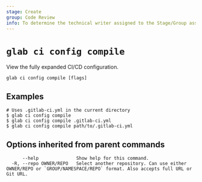 ```yaml
---
stage: Create
group: Code Review
info: To determine the technical writer assigned to the Stage/Group associated with this page, see https://about.gitlab.com/handbook/product/ux/technical-writing/#assignments
---
```


<!--
This documentation is auto generated by a script.
Please do not edit this file directly. Run `make gen-docs` instead.
-->

# `glab ci config compile`

View the fully expanded CI/CD configuration.

```plaintext
glab ci config compile [flags]
```

## Examples

```plaintext
# Uses .gitlab-ci.yml in the current directory
$ glab ci config compile
$ glab ci config compile .gitlab-ci.yml
$ glab ci config compile path/to/.gitlab-ci.yml

```

## Options inherited from parent commands

```plaintext
      --help              Show help for this command.
  -R, --repo OWNER/REPO   Select another repository. Can use either OWNER/REPO or `GROUP/NAMESPACE/REPO` format. Also accepts full URL or Git URL.
```

